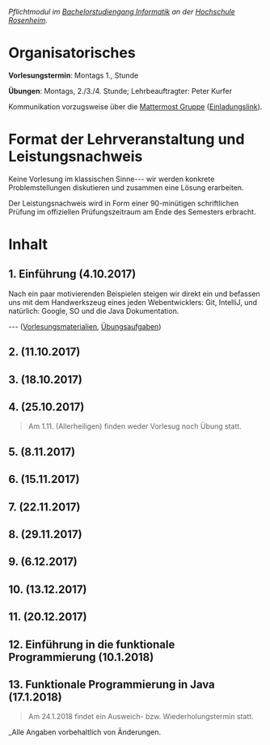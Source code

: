 _Pflichtmodul im [Bachelorstudiengang Informatik](https://www.fh-rosenheim.de/technik/informatik-mathematik/informatik-bachelor/) an der [Hochschule Rosenheim](www.fh-rosenheim.de)._

# Organisatorisches

**Vorlesungstermin**: Montags 1., Stunde

**Übungen**: Montags, 2./3./4. Stunde; Lehrbeauftragter: Peter Kurfer

Kommunikation vorzugsweise über die [Mattermost Gruppe](https://inf-mattermost.fh-rosenheim.de/inf-prg3/channels/town-square) ([Einladungslink](https://inf-mattermost.fh-rosenheim.de/signup_user_complete/?id=c8n9474tq3dm8mjn7cse1xsesa)).


# Format der Lehrveranstaltung und Leistungsnachweis
Keine Vorlesung im klassischen Sinne--- wir werden konkrete Problemstellungen diskutieren und zusammen eine Lösung erarbeiten.

Der Leistungsnachweis wird in Form einer 90-minütigen schriftlichen Prüfung im offiziellen Prüfungszeitraum am Ende des Semesters erbracht.


# Inhalt
## 1. Einführung (4.10.2017)
Nach ein paar motivierenden Beispielen steigen wir direkt ein und befassen uns mit dem Handwerkszeug eines jeden Webentwicklers: Git, IntelliJ, und natürlich: Google, SO und die Java Dokumentation.

--- ([Vorlesungsmaterialien](01-vl-einfuehrung/), [Übungsaufgaben](01-uebung-tools/))

## 2.  (11.10.2017)	

## 3.  (18.10.2017)

## 4.  (25.10.2017)

> Am 1.11. (Allerheiligen) finden weder Vorlesug noch Übung statt.

## 5.  (8.11.2017)

## 6.  (15.11.2017)

## 7.  (22.11.2017)

## 8.  (29.11.2017)

## 9.  (6.12.2017)

## 10.  (13.12.2017)

## 11.  (20.12.2017)

## 12. Einführung in die funktionale Programmierung (10.1.2018)

## 13. Funktionale Programmierung in Java (17.1.2018)

> Am 24.1.2018 findet ein Ausweich- bzw. Wiederholungstermin statt.


_Alle Angaben vorbehaltlich von Änderungen.

